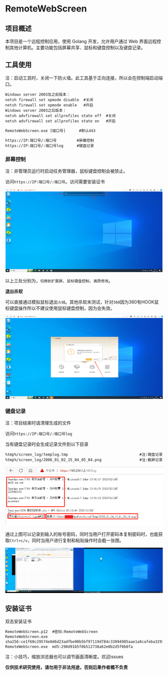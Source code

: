 # RemoteWebScreen

## 项目概述

本项目是一个远程控制应用，使用 Golang 开发，允许用户通过 Web 界面远程控制其他计算机。主要功能包括屏幕共享、鼠标和键盘控制以及键盘记录。

## 工具使用

注：启动工具时，关闭一下防火墙。此工具基于正向连接，所以会在控制端启动端口。

```
Windows server 2003及之前版本：
netsh firewall set opmode disable  #关闭  
netsh firewall set opmode enable   #开启
Windows server 2003之后版本：
netsh advfirewall set allprofiles state off  #关闭    
netsh advfirewall set allprofiles state on   #开启
```

```
RemoteWebScreen.exe [端口号]      #默认443
```

```
https://IP:端口号/:端口号         #屏幕控制
https://IP:端口号/:端口号log      #键盘记录
```

### 屏幕控制

注：非管理员运行时启动任务管理器，鼠标键盘控制会被禁止。

访问`https://IP:端口号/:端口号`。访问需要安装证书

![image-20231124095233832](image-20231124095233832.png)

以上三处分别为，`切换到扩展屏`、`鼠标键盘控制`、`画质修改`。

**退出杀软**

可以直接通过模拟鼠标退出`火绒`。其他杀软未测试，针对`360`因为360有HOOK鼠标键盘操作所以不建议使用鼠标键盘控制，因为会失效。

![image-20231124101731491](image-20231124101731491.png)

### 键盘记录

注：项目结束时请清理生成的文件

访问`https://IP:端口号/:端口号log	`

当有键盘记录时会生成记录文件到以下目录

```
%tmp%/screen_log/templog.tmp								#注:键盘记录
%tmp%/screen_log/2006_01_02_15_04_05_04.png					#注:截屏记录
```

![image-20231124101333601](image-20231124101333602.png)

通过上图可以记录到输入的账号密码，同时当用户打开密码本复制密码时，也能获取`Ctrl+c/v`，同时当用户进行复制和粘贴操作时会截一张图。

![image-20231124101600198](image-20231124101600198.png)

## 安装证书

双击安装证书

```
RemoteWebScreen.p12  #密码:RemoteWebScreen
RemoteWebScreen.exe  sha256:ce1f60c29574e0d6d23adfbe90b5bf97119d784c33894985aae1a8cafeba3291
RemoteWebScreen.exe  md5:290d91b5f8b512738a62e0b2d5f0b0fa
```
注：小技巧，缩放浏览器也可以调节画面清晰度。欢迎issues

**仅供技术研究使用，请勿用于非法用途，否则后果作者概不负责**
